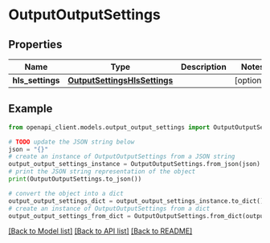 # OutputOutputSettings


## Properties

Name | Type | Description | Notes
------------ | ------------- | ------------- | -------------
**hls_settings** | [**OutputSettingsHlsSettings**](OutputSettingsHlsSettings.md) |  | [optional] 

## Example

```python
from openapi_client.models.output_output_settings import OutputOutputSettings

# TODO update the JSON string below
json = "{}"
# create an instance of OutputOutputSettings from a JSON string
output_output_settings_instance = OutputOutputSettings.from_json(json)
# print the JSON string representation of the object
print(OutputOutputSettings.to_json())

# convert the object into a dict
output_output_settings_dict = output_output_settings_instance.to_dict()
# create an instance of OutputOutputSettings from a dict
output_output_settings_from_dict = OutputOutputSettings.from_dict(output_output_settings_dict)
```
[[Back to Model list]](../README.md#documentation-for-models) [[Back to API list]](../README.md#documentation-for-api-endpoints) [[Back to README]](../README.md)


